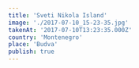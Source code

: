 ```yaml
---
title: 'Sveti Nikola Island'
image: './2017-07-10_15-23-35.jpg'
takenAt: '2017-07-10T13:23:35.000Z'
country: 'Montenegro'
place: 'Budva'
publish: true
---
```

